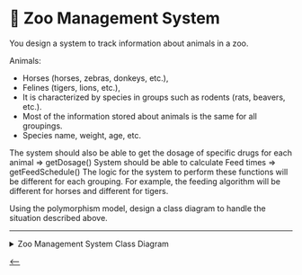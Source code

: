 # 🐯 Zoo Management System

You design a system to track information about animals in a zoo.

Animals:

-   Horses (horses, zebras, donkeys, etc.),
-   Felines (tigers, lions, etc.),
-   It is characterized by species in groups such as rodents (rats, beavers, etc.).
-   Most of the information stored about animals is the same for all groupings.
-   Species name, weight, age, etc.

The system should also be able to get the dosage of specific drugs for each animal => getDosage() System should be able to calculate Feed times => getFeedSchedule() The logic for the system to perform these functions will be different for each grouping. For example, the feeding algorithm will be different for horses and different for tigers.

Using the polymorphism model, design a class diagram to handle the situation described above.

---

<details>
<summary>Zoo Management System Class Diagram</summary>
<a href="https://app.gleek.io/diagrams/2q-iScPPruaQ-JRJMNqa7w" target="_blank">
    <img src="https://sketchertest.blob.core.windows.net/previewimages/2q-iScPPruaQ-JRJMNqa7w.png" alt="Zoo Management System" title="Zoo Management System" />
</a>
</details>

[<--](../ReadMe.md)

